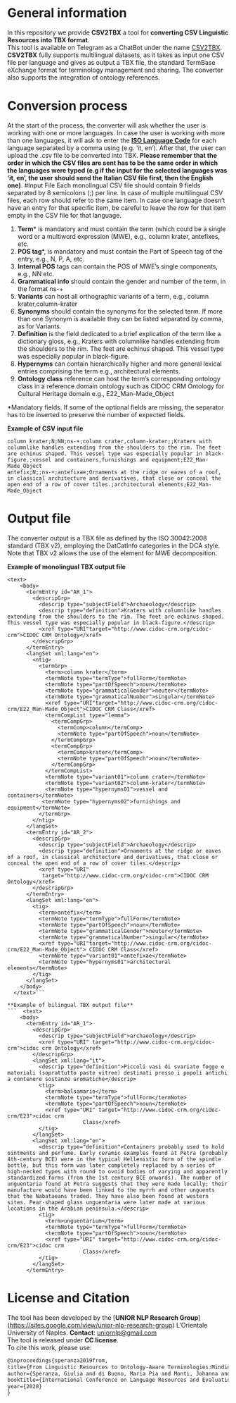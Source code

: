# General information

In this repository we provide **CSV2TBX** a tool for **converting CSV Linguistic Resources into TBX format**.\
This tool is available on Telegram as a ChatBot under the name [CSV2TBX](https://t.me/CSV2TBX_bot).
**CSV2TBX** fully supports multilingual datasets, as it takes as input one CSV file per language and gives as output a TBX file, the standard TermBase eXchange format for terminology management and sharing. The converter also supports the integration of ontology references.

# Conversion process
At the start of the process, the converter will ask whether the user is working with one or more languages. In case the user is working with more than one languages, it will ask to enter the [**ISO Language Code**](http://www.lingoes.net/en/translator/langcode.htm) for each language separated by a comma using (e.g. ‘it, en’). 
After that, the user can upload the .csv file to be converted into TBX.
**Please remember that the order in which the CSV files are sent has to be the same order in which the languages were typed (e.g if the input for the selected languages was ‘it, en’, the user should send the Italian CSV file first, then the English one)**.
#Input File
Each monolingual CSV file should contain 9 fields separated by 8 semicolons (;) per line. 
In case of multiple multilingual CSV files, each row should refer to the same item. 
In case one language doesn’t have an entry for that specific item, be careful to leave the row for that item empty in the CSV file for that language.

1. **Term*** is mandatory and must contain the term (which could be a single word or a multiword expression (MWE), e.g., column krater, antefixes, etc.
1. **POS tag***, is mandatory and must contain the Part of Speech tag of the entry, e.g., N, P, A, etc.
1. **Internal POS** tags can contain the POS of MWE’s single components, e.g., NN etc.
1. **Grammatical info** should contain the gender and number of the term, in the format ns-+
1. **Variants** can host all orthographic variants of a term, e.g., column krater,column-krater
1. **Synonyms** should contain the synonyms for the selected term. If more than one Synonym is available they can be listed separated by comma, as for Variants.
1. **Definition** is the field dedicated to a brief explication of the term like a dictionary gloss, e.g., Kraters with columnlike handles extending from the shoulders to the rim. The feet are echinus shaped. This vessel type was especially popular in black-figure.
1. **Hypernyms** can contain hierarchically higher and more general lexical entries comprising the term e.g., architectural elements.
1. **Ontology class** reference can host the term’s corresponding ontology class in a reference domain ontology such as CIDOC CRM Ontology for Cultural Heritage domain e.g., E22_Man-Made_Object

*Mandatory fields. If some of the optional fields are missing, the separator has to be inserted to preserve the number of expected fields.

**Example of CSV input file**
```csv
column krater;N;NN;ns-+;column crater,column-krater;;Kraters with columnlike handles extending from the shoulders to the rim. The feet are echinus shaped. This vessel type was especially popular in black-figure.;vessel and containers,furnishings and equipment;E22_Man-Made_Object
antefix;N;;ns-+;antefixae;Ornaments at the ridge or eaves of a roof, in classical architecture and derivatives, that close or conceal the open end of a row of cover tiles.;architectural elements;E22_Man-Made_Object
```

# Output file
The converter output is a TBX file as defined by the ISO 30042:2008 standard (TBX v2), employing the DatCatInfo categories in the DCA style. Note that TBX v2 allows the use of the <ntig> element for MWE decomposition.

**Example of monolingual TBX output file**
```
<text>
    <body>
      <termEntry id="AR_1">
        <descripGrp>
          <descrip type="subjectField">Archaeology</descrip>
          <descrip type="definition">Kraters with columnlike handles extending from the shoulders to the rim. The feet are echinus shaped. This vessel type was especially popular in black-figure.</descrip>
          <xref type="URI"target="http://www.cidoc-crm.org/cidoc-crm">CIDOC CRM Ontology</xref>
        </descripGrp>
      </termEntry>
      <langSet xml:lang="en">
        <ntig>
          <termGrp>
            <term>column krater</term>
            <termNote type="termType">fullForm</termNote>
            <termNote type="partOfSpeech">noun</termNote>
            <termNote type="grammaticalGender">neuter</termNote>
            <termNote type="grammaticalNumber">singular</termNote>
            <xref type="URI"target="http://www.cidoc-crm.org/cidoc-crm/E22_Man-Made_Object">CIDOC CRM Class</xref>
            <termCompList type="lemma">
              <termCompGrp>
                <termComp>column</termComp>
                <termNote type="partOfSpeech">noun</termNote>
              </termCompGrp>
              <termCompGrp>
                <termComp>krater</termComp>
                <termNote type="partOfSpeech">noun</termNote>
              </termCompGrp>
            </termCompList>
            <termNote type="variant01">column crater</termNote>
            <termNote type="variant02">column-krater</termNote>
            <termNote type="hypernyms01">vessel and containers</termNote>            
           <termNote type="hypernyms02">furnishings and equipment</termNote>
          </termGrp>
        </ntig>
      </langSet>
      <termEntry id="AR_2">
        <descripGrp>
          <descrip type="subjectField">Archaeology</descrip>
          <descrip type="definition">Ornaments at the ridge or eaves of a roof, in classical architecture and derivatives, that close or conceal the open end of a row of cover tiles.</descrip>
          <xref type="URI" 
           target="http://www.cidoc-crm.org/cidoc-crm">CIDOC CRM Ontology</xref>
        </descripGrp>
      </termEntry>
      <langSet xml:lang="en">
        <tig>
          <term>antefix</term>
          <termNote type="termType">fullForm</termNote>
          <termNote type="partOfSpeech">noun</termNote>
          <termNote type="grammaticalGender">neuter</termNote>
          <termNote type="grammaticalNumber">singular</termNote>
          <xref type="URI"target="http://www.cidoc-crm.org/cidoc-crm/E22_Man-Made_Object"> CIDOC CRM Class</xref>
          <termNote type="variant01">antefixae</termNote>
          <termNote type="hypernyms01">architectural elements</termNote>
        </tig>
      </langSet>
    </body>
  </text>```

**Example of bilingual TBX output file**
```  <text>
    <body>
      <termEntry id="AR_1">
        <descripGrp>
          <descrip type="subjectField">archaeology</descrip>
          <xref type="URI" target="http://www.cidoc-crm.org/cidoc-crm">cidoc crm Ontology</xref>
        </descripGrp>
        <langSet xml:lang="it">
          <descrip type="definition">Piccoli vasi di svariate fogge e materiali (soprattutto paste vitree) destinati presso i popoli antichi a contenere sostanze aromatiche</descrip>
          <tig>
            <term>balsamario</term>
            <termNote type="termType">fullForm</termNote>
            <termNote type="partOfSpeech">noun</termNote>
            <xref type="URI" target="http://www.cidoc-crm.org/cidoc-crm/E23">cidoc crm 
                        Class</xref>
          </tig>
        </langSet>
        <langSet xml:lang="en">
          <descrip type="definition">Containers probably used to hold ointments and perfume. Early ceramic examples found at Petra (probably 4th-century BCE) were in the typical Hellenistic form of the spindle bottle, but this form was later completely replaced by a series of high-necked types with round to ovoid bodies of varying and apparently standardized forms (from the 1st century BCE onwards). The number of unguentaria found at Petra suggests that they were made locally; their manufacture would have been linked to the myrrh and other unguents that the Nabataeans traded. They have also been found at western sites. Pear-shaped glass unguentaria were later made at various locations in the Arabian peninsula.</descrip>
          <tig>
            <term>unguentarium</term>
            <termNote type="termType">fullForm</termNote>
            <termNote type="partOfSpeech">noun</termNote>
            <xref type="URI" target="http://www.cidoc-crm.org/cidoc-crm/E23">cidoc crm 
                        Class</xref>
          </tig>
        </langSet>
      </termEntry>
```


# License and Citation
The tool has been developed by the [**UNIOR NLP Research Group**] (https://sites.google.com/view/unior-nlp-research-group) L'Orientale University of Naples.
 **Contact**: uniornlp@gmail.com\
The tool is released under **CC license**.\
To cite this work, please use:
```latex
@inproceedings{speranza2019from,
title={From Linguistic Resources to Ontology-Aware Terminologies:Minding the Representation Gap},
author={Speranza, Giulia and di Buono, Maria Pia and Monti, Johanna and Sangati, Federico},
booktitle={International Conference on Language Resources and Evaluation. LREC2020},
year={2020}
}
```
